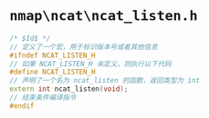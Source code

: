 # `nmap\ncat\ncat_listen.h`

```cpp
/* $Id$ */
// 定义了一个宏，用于标识版本号或者其他信息
#ifndef NCAT_LISTEN_H
// 如果 NCAT_LISTEN_H 未定义，则执行以下代码
#define NCAT_LISTEN_H
// 声明了一个名为 ncat_listen 的函数，返回类型为 int
extern int ncat_listen(void);
// 结束条件编译指令
#endif
```